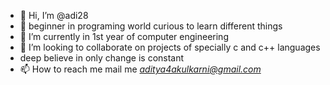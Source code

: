 - 👋 Hi, I’m @adi28
- 👀 beginner in programing world curious to learn different things
- 🌱 I’m currently in 1st year of computer engineering 
- 💞️ I’m looking to collaborate on projects of specially c and c++ languages
- deep believe in only change is constant  
- 📫 How to reach me
 mail me *aditya4akulkarni@gmail.com*
<!---
 is a ✨ special ✨ repository because its `README.md` (this file) appears on your GitHub profile.
You can click the Preview link to take a look at your changes.
--->
